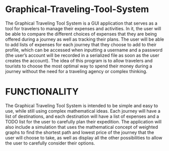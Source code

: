# Graphical-Traveling-Tool-System
The Graphical Traveling Tool System is a GUI application that serves as a tool for travelers to manage their expenses and activities. In it, the user will be able to compare the different choices of expenses that they are being offered during a journey as well as tracking their plans.
The user will be able to add lists of expenses for each journey that they choose to add to their profile, which can be accessed when inputting a username and a password (the user’s account will be recorded in a serialized file as soon as the user creates the account). The idea of this program is to allow travelers and tourists to choose the most optimal way to spend their money during a journey without the need for a traveling agency or complex thinking.

# FUNCTIONALITY
The Graphical Traveling Tool System is intended to be simple and easy to use, while still using complex mathematical ideas.  Each journey will have a list of destinations, and each destination will have a list of expenses and a TODO list for the user to carefully plan their expedition. The application will also include a simulation that uses the mathematical concept of weighted graphs to find the shortest path and lowest price of the journey that the user will choose to take, as well as display all the other possibilities to allow the user to carefully consider their options. 


